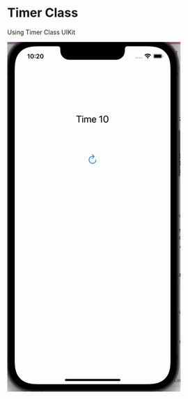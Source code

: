 
# Timer Class

Using Timer Class UIKit 





![TimerProject](https://raw.githubusercontent.com/eyupfidan/TimerProject/main/assets/timer.gif)
